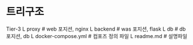 # 트리구조
Tier-3
L proxy     # web 포지션, nginx
L backend   # was 포지션, flask
L db        # db  포지션, db
L docker-compose.yml  # 컴포즈 정의 파일
L readme.md # 설명파일 
